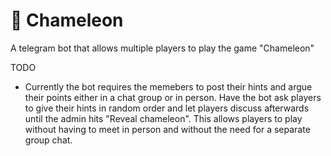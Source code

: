 # 🦎 Chameleon
A telegram bot that allows multiple players to play the game "Chameleon"

TODO
* Currently the bot requires the memebers to post their hints and argue their points either in a chat group or in person. Have the bot ask players to give their hints in random order and let players discuss afterwards until the admin hits "Reveal chameleon". This allows players to play without having to meet in person and without the need for a separate group chat.
